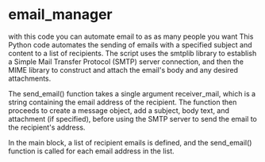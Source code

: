 # email_manager
with this code you can automate email to as as many people you want
This Python code automates the sending of emails with a specified subject and content to a list of recipients. 
The script uses the smtplib library to establish a Simple Mail Transfer Protocol (SMTP) server connection, 
and then the MIME library to construct and attach the email's body and any desired attachments.

The send_email() function takes a single argument receiver_mail, which is a string containing the email address of the recipient. 
The function then proceeds to create a message object, add a subject, body text, and attachment (if specified), 
before using the SMTP server to send the email to the recipient's address.

In the main block, a list of recipient emails is defined, and the send_email() function is called for each email address in the list.
